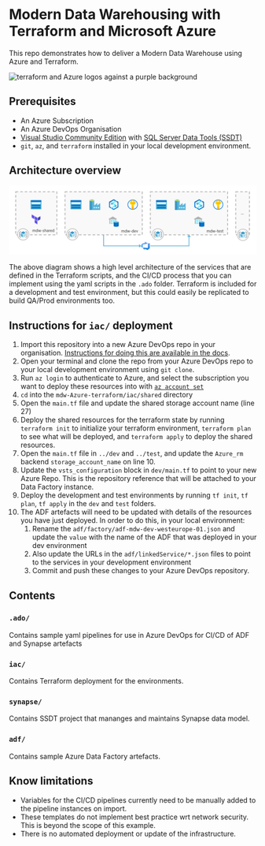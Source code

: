 

# Modern Data Warehousing with Terraform and Microsoft Azure
This repo demonstrates how to deliver a Modern Data Warehouse using Azure and Terraform. 

![terraform and Azure logos against a purple background](/img/1.jpeg)

## Prerequisites
- An Azure Subscription
- An Azure DevOps Organisation
- [Visual Studio Community Edition](https://visualstudio.microsoft.com/vs/community/) with [SQL Server Data Tools (SSDT)](https://visualstudio.microsoft.com/vs/features/ssdt/)
- `git`, `az`, and `terraform` installed in your local development environment.

## Architecture overview

![Architecture diagram of what this repository delivers. A shared resources (Azure storage for Terraform state), and development and test resource groups that contain an Azure Data Lake Storage account, Azure Data Factory, Azure Synapse workspace, dedicated SQL pool, and key vault, with arrows between the development and test resource groups and the Azure DevOps logo to show the CI/CD capability to promote artefacts between enviornments.](/img/2.png)

The above diagram shows a high level architecture of the services that are defined in the Terraform scripts, and the CI/CD process that you can implement using the yaml scripts in the `.ado` folder. Terraform is included for a development and test environment, but this could easily be replicated to build QA/Prod environments too.

## Instructions for `iac/` deployment
1. Import this repository into a new Azure DevOps repo in your organisation. [Instructions for doing this are available in the docs](https://docs.microsoft.com/en-us/Azure/devops/repos/git/import-git-repository?view=Azure-devops).
1. Open your terminal and clone the repo from your Azure DevOps repo to your local development environment using `git clone`.
1. Run `az login` to authenticate to Azure, and select the subscription you want to deploy these resources into with [`az account set`](https://docs.microsoft.com/en-us/cli/Azure/account?view=Azure-cli-latest#az_account_set)
1. `cd` into the `mdw-Azure-terraform/iac/shared` directory 
1. Open the `main.tf` file and update the shared storage account name (line 27)
1. Deploy the shared resources for the terraform state by running `terraform init` to initialize your terraform environment, `terraform plan` to see what will be deployed, and `terraform apply` to deploy the shared resources.
1. Open the `main.tf` file in `../dev` and `../test`, and update the `Azure_rm` backend `storage_account_name` on line 10.
1. Update the `vsts_configuration` block in `dev/main.tf` to point to your new Azure Repo. This is the repository reference that will be attached to your Data Factory instance.
1. Deploy the development and test environments by running `tf init`, `tf plan`, `tf apply` in the `dev` and `test` folders.
1. The ADF artefacts will need to be updated with details of the resources you have just deployed. In order to do this, in your local environment:
    1. Rename the `adf/factory/adf-mdw-dev-westeurope-01.json` and update the `value` with the name of the ADF that was deployed in your dev environment
    1. Also update the URLs in the `adf/linkedService/*.json` files to point to the services in your development environment
    1. Commit and push these changes to your Azure DevOps repository.

## Contents
### `.ado/`
Contains sample yaml pipelines for use in Azure DevOps for CI/CD of ADF and Synapse artefacts

### `iac/`
Contains Terraform deployment for the environments.

### `synapse/`
Contains SSDT project that mananges and maintains Synapse data model.

### `adf/`
Contains sample Azure Data Factory artefacts.

## Know limitations
- Variables for the CI/CD pipelines currently need to be manually added to the pipeline instances on import. 
- These templates do not implement best practice wrt network security. This is beyond the scope of this example.
- There is no automated deployment or update of the infrastructure. 
